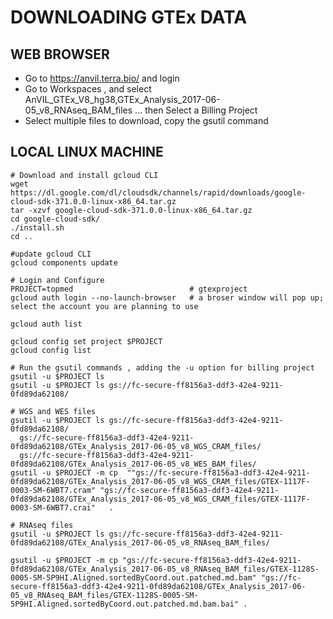 # DOWNLOADING GTEx DATA #

## WEB BROWSER ##

* Go to https://anvil.terra.bio/ and login 
* Go to Workspaces , and select AnVIL_GTEx_V8_hg38,GTEx_Analysis_2017-06-05_v8_RNAseq_BAM_files ... then Select a Billing Project
* Select multiple files to download, copy the gsutil command 

## LOCAL LINUX MACHINE ##

    # Download and install gcloud CLI
    wget https://dl.google.com/dl/cloudsdk/channels/rapid/downloads/google-cloud-sdk-371.0.0-linux-x86_64.tar.gz
    tar -xzvf google-cloud-sdk-371.0.0-linux-x86_64.tar.gz 
    cd google-cloud-sdk/
    ./install.sh 
    cd ..

    #update gcloud CLI
    gcloud components update

    # Login and Configure
    PROJECT=topmed                          # gtexproject
    gcloud auth login --no-launch-browser   # a broser window will pop up; select the account you are planning to use
      
    gcloud auth list

    gcloud config set project $PROJECT
    gcloud config list
  
    # Run the gsutil commands , adding the -u option for billing project
    gsutil -u $PROJECT ls
    gsutil -u $PROJECT ls gs://fc-secure-ff8156a3-ddf3-42e4-9211-0fd89da62108/

    # WGS and WES files   
    gsutil -u $PROJECT ls gs://fc-secure-ff8156a3-ddf3-42e4-9211-0fd89da62108/ 
      gs://fc-secure-ff8156a3-ddf3-42e4-9211-0fd89da62108/GTEx_Analysis_2017-06-05_v8_WGS_CRAM_files/
      gs://fc-secure-ff8156a3-ddf3-42e4-9211-0fd89da62108/GTEx_Analysis_2017-06-05_v8_WES_BAM_files/
    gsutil -u $PROJECT -m cp  ""gs://fc-secure-ff8156a3-ddf3-42e4-9211-0fd89da62108/GTEx_Analysis_2017-06-05_v8_WGS_CRAM_files/GTEX-1117F-0003-SM-6WBT7.cram" "gs://fc-secure-ff8156a3-ddf3-42e4-9211-0fd89da62108/GTEx_Analysis_2017-06-05_v8_WGS_CRAM_files/GTEX-1117F-0003-SM-6WBT7.crai"   .
   
    # RNAseq files
    gsutil -u $PROJECT ls gs://fc-secure-ff8156a3-ddf3-42e4-9211-0fd89da62108/GTEx_Analysis_2017-06-05_v8_RNAseq_BAM_files/
      
    gsutil -u $PROJECT -m cp "gs://fc-secure-ff8156a3-ddf3-42e4-9211-0fd89da62108/GTEx_Analysis_2017-06-05_v8_RNAseq_BAM_files/GTEX-1128S-0005-SM-5P9HI.Aligned.sortedByCoord.out.patched.md.bam" "gs://fc-secure-ff8156a3-ddf3-42e4-9211-0fd89da62108/GTEx_Analysis_2017-06-05_v8_RNAseq_BAM_files/GTEX-1128S-0005-SM-5P9HI.Aligned.sortedByCoord.out.patched.md.bam.bai" .

